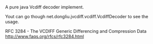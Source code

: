 A pure java Vcdiff decoder implement. <br />

Yout can go though net.dongliu.jvcdiff.vcdiff.VcdiffDecoder to see the usage.

RFC 3284 - The VCDIFF Generic Differencing and Compression Data <br />
http://www.faqs.org/rfcs/rfc3284.html

